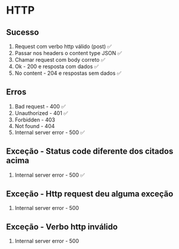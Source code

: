 # HTTP

## Sucesso 
1. Request com verbo http válido (post) ✅
2. Passar nos headers o content type JSON ✅
3. Chamar request com body correto ✅
4. Ok - 200 e resposta com dados ✅
5. No content - 204 e respostas sem dados ✅

## Erros
1. Bad request - 400 ✅
2. Unauthorized - 401 ✅
3. Forbidden - 403
4. Not found - 404
5. Internal server error - 500 ✅

## Exceção - Status code diferente dos citados acima
1. Internal server error - 500 ✅

## Exceção - Http request deu alguma exceção
1. Internal server error - 500

## Exceção - Verbo http inválido
1. Internal server error - 500